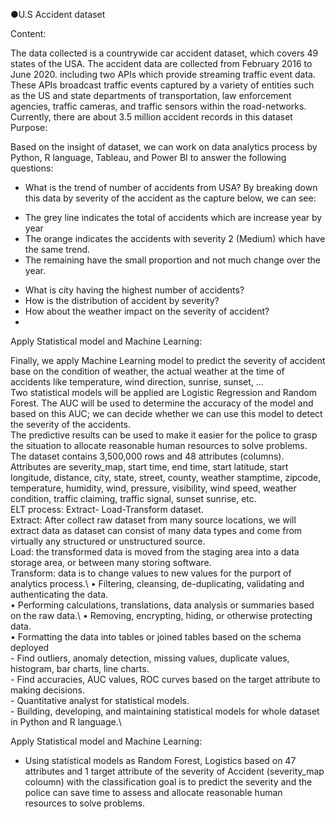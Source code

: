 ●U.S Accident dataset

Content:

The data collected is a countrywide car accident dataset, which covers 49 states of the USA. The accident data are collected from February 2016 to June 2020. including two APIs which provide streaming traffic event data. These APIs broadcast traffic events captured by a variety of entities such as the US and state departments of transportation, law enforcement agencies, traffic cameras, and traffic sensors within the road-networks. Currently, there are about 3.5 million accident records in this dataset\
Purpose:

Based on the insight of dataset, we can work on data analytics process by Python, R language, Tableau, and Power BI to answer the following questions:
+ What is the trend of number of accidents from USA?
By breaking down this data by severity of the accident as the capture below, we can see:

- The grey line indicates the total of accidents which are increase year by year
- The orange indicates the accidents with severity 2 (Medium) which have the same trend.
- The remaining have the small proportion and not much change over the year.
+ What is city having the highest number of accidents?
+ How is the distribution of accident by severity?
+ How about the weather impact on the severity of accident?
+ 
Apply Statistical model and Machine Learning:

Finally, we apply Machine Learning model to predict the severity of accident base on the condition of weather, the actual weather at the time of accidents like temperature, wind direction, sunrise, sunset, ...\
Two statistical models will be applied are Logistic Regression and Random Forest. The AUC will be used to determine the accuracy of the model and based on this AUC; we can decide whether we can use this model to detect the severity of the accidents.\
The predictive results can be used to make it easier for the police to grasp the situation to allocate reasonable human resources to solve problems.
The dataset contains 3,500,000 rows and 48 attributes (columns).\
Attributes are severity_map, start time, end time, start latitude, start longitude, distance, city, state, street, county, weather stamptime, zipcode, temperature, humidity, wind, pressure, visibility, wind speed, weather condition, traffic claiming, traffic signal, sunset sunrise, etc.\
ELT process: Extract- Load-Transform dataset.\
Extract: After collect raw dataset from many source locations, we will extract data as dataset can consist of many data types and come from virtually any structured or unstructured source.\
Load: the transformed data is moved from the staging area into a data storage area, or between many storing software.\
Transform: data is to change values to new values for the purport of analytics process.\ 
•	Filtering, cleansing, de-duplicating, validating and authenticating the data.\
•	Performing calculations, translations, data analysis or summaries based on the raw data.\ 
•	Removing, encrypting, hiding, or otherwise protecting data.\
•	Formatting the data into tables or joined tables based on the schema deployed\
         - Find outliers, anomaly detection, missing values, duplicate values, histogram, bar charts, line charts.\
         - Find accuracies, AUC values, ROC curves based on the target attribute to making decisions.\
         - Quantitative analyst for statistical models.\
         - Building, developing, and maintaining statistical models for whole dataset in Python and R language.\

Apply Statistical model and Machine Learning:

- Using statistical models as Random Forest, Logistics based on 47 attributes and 1 target attribute of the severity of Accident (severity_map coloumn) with the classification goal is to predict the severity and the police can save time to assess and allocate reasonable human resources to solve problems.
